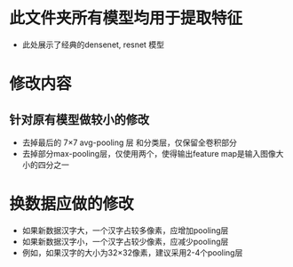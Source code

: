 # 此文件夹所有模型均用于提取特征
- 此处展示了经典的densenet, resnet 模型

# 修改内容
## 针对原有模型做较小的修改
- 去掉最后的 7×7 avg-pooling 层 和分类层，仅保留全卷积部分
- 去掉部分max-pooling层，仅使用两个，使得输出feature map是输入图像大小的四分之一

# 换数据应做的修改
- 如果新数据汉字大，一个汉字占较多像素，应增加pooling层
- 如果新数据汉字小，一个汉字占较少像素，应减少pooling层
- 例如，如果汉字的大小为32×32像素，建议采用2-4个pooling层
